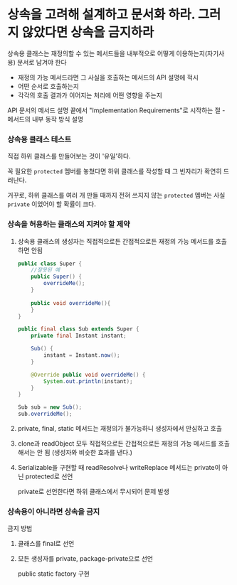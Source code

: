 # 상속을 고려해 설계하고 문서화 하라. 그러지 않았다면 상속을 금지하라

상속용 클래스는 재정의할 수 있는 메서드들을 내부적으로 어떻게 이용하는지(자기사용) 문서로 남겨야 한다

- 재정의 가능 메서드라면 그 사실을 호출하는 메서드의 API 설명에 적시
- 어떤 순서로 호출하는지
- 각각의 호출 결과가 이어지는 처리에 어떤 영향을 주는지

API 문서의 메서드 설명 끝에서 "Implementation Requirements"로 시작하는 절 - 메서드의 내부 동작 방식 설명



### 상속용 클래스 테스트

직접 하위 클래스를 만들어보는 것이 '유일'하다.

꼭 필요한 `protected` 멤버를 놓쳤다면 하위 클래스를 작성할 때 그 빈자리가 확연히 드러난다.

거꾸로, 하위 클래스를 여러 개 만들 때까지 전혀 쓰지지 않는 `protected` 멤버는 사실 `private` 이었어야 할 확률이 크다.



### 상속을 허용하는 클래스의 지켜야 할 제약

1. 상속용 클래스의 생성자는 직접적으로든 간접적으로든 재정의 가능 메서드를 호출하면 안됨

   ```java
   public class Super {
       //잘못된 예
       public Super() {
           overrideMe();
       }
       
       public void overrideMe(){
       }
   }
   ```

   ```java
   public final class Sub extends Super {
       private final Instant instant;
   
       Sub() {
           instant = Instant.now();
       }
   
       @Override public void overrideMe() {
           System.out.println(instant);
       }
   }
   
   Sub sub = new Sub();
   sub.overrideMe();
   ```

2. private, final, static 메서드는 재정의가 불가능하니 생성자에서 안심하고 호출

3. clone과 readObject 모두 직접적으로든 간접적으로든 재정의 가능 메서드를 호출해서는 안 됨 (생성자와 비슷한 효과를 낸다.)

4. Serializable을 구현할 때 readResolve나 writeReplace 메서드는 private이 아닌 protected로 선언

   private로 선언한다면 하위 클래스에서 무시되어 문제 발생



### 상속용이 아니라면 상속을 금지

금지 방법

1. 클래스를 final로 선언

2. 모든 생성자를 private, package-private으로 선언

   public static factory 구현